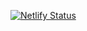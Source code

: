 [![Netlify Status](https://api.netlify.com/api/v1/badges/7aca16db-1b89-4cab-8270-088f96da4377/deploy-status)](https://app.netlify.com/projects/quiz-rosa/deploys)
